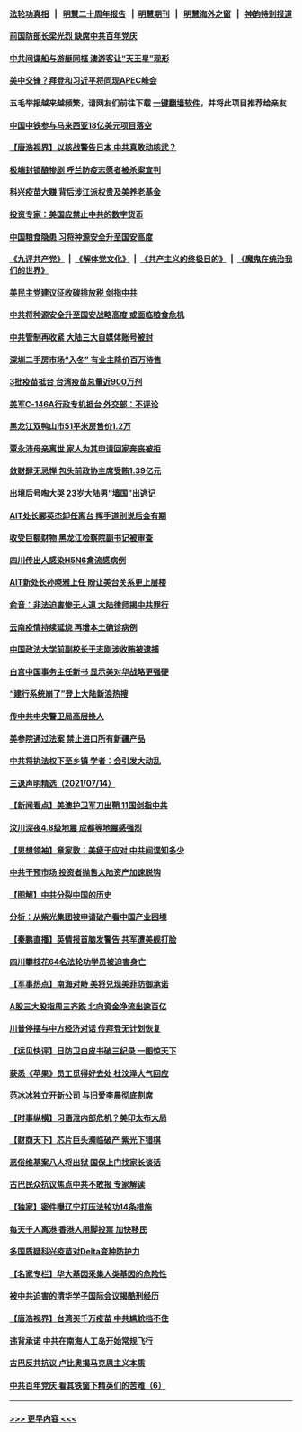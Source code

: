#### [法轮功真相](https://github.com/gfw-breaker/truth/blob/master/README.md?t=0) &nbsp;&nbsp;|&nbsp;&nbsp; [明慧二十周年报告](https://github.com/gfw-breaker/mh-reports/blob/master/README.md?t=0) &nbsp;&nbsp;|&nbsp;&nbsp;[明慧期刊](https://github.com/gfw-breaker/mh-qikan) &nbsp;&nbsp;|&nbsp;&nbsp; [明慧海外之窗](https://github.com/gfw-breaker/mh-news/blob/master/README.md?t=0) &nbsp;&nbsp;|&nbsp;&nbsp; [神韵特别报道](https://github.com/gfw-breaker/mh-news/blob/master/shenyun.md?t=0)
#### [前国防部长梁光烈 缺席中共百年党庆](../pages/nsc413/n13091551.md?t=07160151) 
#### [中共间谍船与游艇同框 澳游客让“天王星”现形](../pages/nsc413/n13091449.md?t=07160151) 
#### [美中交锋？拜登和习近平将同现APEC峰会](../pages/nsc413/n13091246.md?t=07160151) 
#### 五毛举报越来越频繁，请网友们前往下载 [一键翻墙软件](https://github.com/gfw-breaker/ssr-accounts)，并将此项目推荐给亲友
#### [中国中铁参与马来西亚18亿美元项目落空](../pages/nsc413/n13091262.md?t=07160151) 
#### [【唐浩视界】以核战警告日本 中共真敢动核武？](../pages/nsc413/n13090771.md?t=07160151) 
#### [极端封锁酿惨剧 呼兰防疫志愿者被杀案宣判](../pages/nsc413/n13090805.md?t=07160151) 
#### [科兴疫苗大赚 背后涉江派权贵及美养老基金](../pages/nsc413/n13091198.md?t=07160151) 
#### [投资专家：美国应禁止中共的数字货币](../pages/nsc413/n13090989.md?t=07160151) 
#### [中国粮食隐患 习将种源安全升至国安高度](../pages/nsc413/n13091080.md?t=07160151) 
#### [《九评共产党》](https://github.com/begood0513/9ping.md/blob/master/README.md) &nbsp;|&nbsp; [《解体党文化》](../../../../jtdwh.md/blob/master/README.md)  &nbsp;|&nbsp; [《共产主义的终极目的》](../../../../gczydzjmd.md/blob/master/README.md) &nbsp;|&nbsp; [《魔鬼在统治我们的世界》](../../../../mgztzwmdsj.md/blob/master/README.md) 
#### [美民主党建议征收碳排放税 剑指中共](../pages/nsc413/n13090773.md?t=07160151) 
#### [中共将种源安全升至国安战略高度 或面临粮食危机](../pages/nsc413/n13089502.md?t=07160151) 
#### [中共管制再收紧 大陆三大自媒体账号被封](../pages/nsc413/n13090594.md?t=07160151) 
#### [深圳二手房市场“入冬” 有业主降价百万待售](../pages/nsc413/n13090537.md?t=07160151) 
#### [3批疫苗抵台 台湾疫苗总量近900万剂](../pages/nsc413/n13090504.md?t=07160151) 
#### [美军C-146A行政专机抵台 外交部：不评论](../pages/nsc413/n13088089.md?t=07160151) 
#### [黑龙江双鸭山市51平米房售价1.2万](../pages/nsc413/n13089897.md?t=07160151) 
#### [覃永沛母亲离世 家人为其申请回家奔丧被拒](../pages/nsc413/n13090167.md?t=07160151) 
#### [敛财肆无忌惮 包头前政协主席受贿1.39亿元](../pages/nsc413/n13090460.md?t=07160151) 
#### [出境后号啕大哭 23岁大陆男“墙国”出逃记](../pages/nsc413/n13090308.md?t=07160151) 
#### [AIT处长郦英杰卸任离台 挥手道别说后会有期](../pages/nsc413/n13090169.md?t=07160151) 
#### [收受巨额财物 黑龙江检察院副书记被审查](../pages/nsc413/n13090313.md?t=07160151) 
#### [四川传出人感染H5N6禽流感病例](../pages/nsc413/n13090201.md?t=07160151) 
#### [AIT新处长孙晓雅上任 盼让美台关系更上层楼](../pages/nsc413/n13090113.md?t=07160151) 
#### [俞音：非法迫害惨无人道 大陆律师揭中共罪行](../pages/nsc413/n13089501.md?t=07160151) 
#### [云南疫情持续延烧 再增本土确诊病例](../pages/nsc413/n13089972.md?t=07160151) 
#### [中国政法大学前副校长于志刚涉收贿被逮捕](../pages/nsc413/n13090008.md?t=07160151) 
#### [白宫中国事务主任新书 显示美对华战略更强硬](../pages/nsc413/n13089691.md?t=07160151) 
#### [“建行系统崩了”登上大陆新浪热搜](../pages/nsc413/n13089946.md?t=07160151) 
#### [传中共中央警卫局高层换人](../pages/nsc413/n13089832.md?t=07160151) 
#### [美参院通过法案 禁止进口所有新疆产品](../pages/nsc413/n13089397.md?t=07160151) 
#### [中共将执法权下至乡镇 学者：会引发大动乱](../pages/nsc413/n13089721.md?t=07160151) 
#### [三退声明精选（2021/07/14）](../pages/nsc413/n13089755.md?t=07160151) 
#### [【新闻看点】美澳护卫军刀出鞘 11国剑指中共](../pages/nsc413/n13089287.md?t=07160151) 
#### [汶川深夜4.8级地震 成都等地震感强烈](../pages/nsc413/n13089564.md?t=07160151) 
#### [【思想领袖】章家敦：美疲于应对 中共间谍知多少](../pages/nsc413/n13037813.md?t=07160151) 
#### [中共干预市场 投资者抛售大陆资产加速脱钩](../pages/nsc413/n13089393.md?t=07160151) 
#### [【图解】中共分裂中国的历史](../pages/nsc413/n13089409.md?t=07160151) 
#### [分析：从紫光集团被申请破产看中国产业困境](../pages/nsc413/n13089000.md?t=07160151) 
#### [【秦鹏直播】英情报首脑发警告 共军遭美舰打脸](../pages/nsc413/n13089325.md?t=07160151) 
#### [四川攀枝花64名法轮功学员被迫害身亡](../pages/nsc413/n13088746.md?t=07160151) 
#### [【军事热点】南海对峙 美将兑现美菲防御承诺](../pages/nsc413/n13088436.md?t=07160151) 
#### [A股三大股指周三齐跌 北向资金净流出逾百亿](../pages/nsc413/n13089388.md?t=07160151) 
#### [川普停摆与中方经济对话 传拜登无计划恢复](../pages/nsc413/n13089268.md?t=07160151) 
#### [【远见快评】日防卫白皮书破三纪录 一图惊天下](../pages/nsc413/n13089305.md?t=07160151) 
#### [获悉《苹果》员工觅得好去处 杜汶泽大气回应](../pages/nsc413/n13089010.md?t=07160151) 
#### [范冰冰独立开新公司 与旧爱李晨彻底割席](../pages/nsc413/n13089199.md?t=07160151) 
#### [【时事纵横】习语泄内部危机？美印太布大局](../pages/nsc413/n13089293.md?t=07160151) 
#### [【财商天下】芯片巨头濒临破产 紫光下错棋](../pages/nsc413/n13088515.md?t=07160151) 
#### [恶俗维基案八人将出狱 国保上门找家长谈话](../pages/nsc413/n13089210.md?t=07160151) 
#### [古巴民众抗议焦点中共不敢报 专家解读](../pages/nsc413/n13089116.md?t=07160151) 
#### [【独家】密件曝辽宁打压法轮功14条措施](../pages/nsc413/n13039077.md?t=07160151) 
#### [每天千人离港 香港人用脚投票 加快移民](../pages/nsc413/n13089218.md?t=07160151) 
#### [多国质疑科兴疫苗对Delta变种防护力](../pages/nsc413/n13089147.md?t=07160151) 
#### [【名家专栏】华大基因采集人类基因的危险性](../pages/nsc413/n13088502.md?t=07160151) 
#### [被中共迫害的清华学子国际会议揭酷刑经历](../pages/nsc413/n13089044.md?t=07160151) 
#### [【唐浩视界】台湾买千万疫苗 中共尴尬挡不住](../pages/nsc413/n13089097.md?t=07160151) 
#### [违背承诺 中共在南海人工岛开始常规飞行](../pages/nsc413/n13089070.md?t=07160151) 
#### [古巴反共抗议 卢比奥揭马克思主义本质](../pages/nsc413/n13089106.md?t=07160151) 
#### [中共百年党庆 看其铁窗下精英们的苦难（6）](../pages/nsc413/n13088181.md?t=07160151) 

----
#### [ >>> 更早内容 <<< ](../indexes/nsc413-earlier.md)
